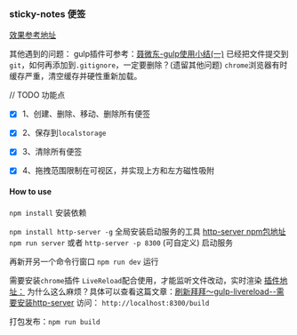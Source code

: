 ### sticky-notes 便签
[效果参考地址](https://webkit.org/demos/sticky-notes/)

其他遇到的问题：
gulp插件可参考：[聂微东-gulp使用小结(一)](http://www.cnblogs.com/Darren_code/p/gulp.html)
已经把文件提交到`git`，如何再添加到`.gitignore`，一定要删除？(遗留其他问题)
`chrome`浏览器有时缓存严重，清空缓存并硬性重新加载。

// TODO 功能点

- [x] 1、创建、删除、移动、删除所有便签

- [x] 2、保存到`localstorage`

- [x] 3、清除所有便签

- [x] 4、拖拽范围限制在可视区，并实现上方和左方磁性吸附

#### How to use
`npm install` 安装依赖

`npm install http-server -g` 全局安装启动服务的工具
[http-server npm包地址](https://www.npmjs.com/package/http-server)
`npm run server` 或者 `http-server -p 8300` (可自定义) 启动服务

再新开另一个命令行窗口
`npm run dev` 运行

需要安装`chrome`插件 `LiveReload`配合使用，才能监听文件改动，实时渲染
[插件地址：](https://chrome.google.com/webstore/detail/livereload/jnihajbhpnppcggbcgedagnkighmdlei)
为什么这么麻烦？具体可以查看这篇文章：[刷新拜拜～gulp-livereload--需要安装http-server](http://www.cnblogs.com/johnnydan/p/4667905.html)
访问：
`http://localhost:8300/build`

打包发布：`npm run build`